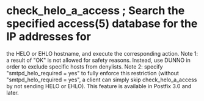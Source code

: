 # check_helo_a_access ; Search the specified access(5) database for the IP addresses for
the HELO or EHLO hostname, and execute the corresponding action.
Note 1: a result of "OK" is not allowed for safety reasons. Instead,
use DUNNO in order to exclude specific hosts from denylists.  Note
2: specify "smtpd_helo_required = yes" to fully enforce this
restriction (without "smtpd_helo_required = yes", a client can
simply skip check_helo_a_access by not sending HELO or EHLO).  This
feature is available in Postfix 3.0 and later.
